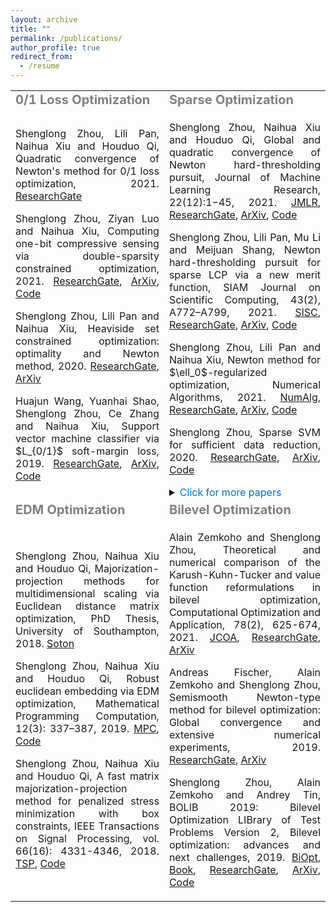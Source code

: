 ```yaml
---
layout: archive
title: ""
permalink: /publications/
author_profile: true
redirect_from:
  - /resume
---
```


<table align="center">
    <tr>
        <td align="left"><b style="font-size:20px"><span style="color:grey">0/1 Loss Optimization</span></b></td>
        <td align="left"><b style="font-size:20px"><span style="color:grey">Sparse Optimization</span></b></td>
    </tr>
    <tr>
        <td align="left">
            <p><div style="text-align:justify"> 
            Shenglong Zhou, Lili Pan, Naihua Xiu and Houduo Qi, Quadratic convergence of Newton's method for 0/1 loss optimization, 2021. 
            <a href="https://www.researchgate.net/publication/350442413">ResearchGate</a>
            </div></p> 
            <p><div style="text-align:justify"> 
            Shenglong Zhou, Ziyan Luo and Naihua Xiu, Computing one-bit compressive sensing via double-sparsity constrained optimization, 2021. 
            <a href="https://www.researchgate.net/publication/348371863">ResearchGate</a>,  
            <a href="https://arxiv.org/abs/2101.03599">ArXiv</a>, 
            <a href="https://github.com/ShenglongZhou/GPSP">Code</a>
            </div></p> 
            <p><div style="text-align:justify"> 
            Shenglong Zhou, Lili Pan and Naihua Xiu, Heaviside set constrained optimization: optimality and Newton method, 2020.
            <a href="https://www.researchgate.net/publication/343362652">ResearchGate</a>, 
            <a href="https://arxiv.org/abs/2007.15737">ArXiv</a>
            </div></p> 
            <p><div style="text-align:justify"> 
            Huajun Wang, Yuanhai Shao,  Shenglong Zhou, Ce Zhang and Naihua Xiu, Support vector machine classifier via $L_{0/1}$ soft-margin loss, 2019. 
            <a href="https://www.researchgate.net/publication/338717629">ResearchGate</a>,
            <a href="https://arxiv.org/abs/1912.07418">ArXiv</a>,
            <a href="https://github.com/Huajun-Wang/L01ADMM">Code</a>
            </div></p> 
        </td>
        <td align="left">
            <p><div style="text-align:justify"> 
            Shenglong Zhou, Naihua Xiu and Houduo Qi, Global and quadratic convergence of Newton hard-thresholding pursuit, 
            Journal of Machine Learning Research, 22(12):1−45, 2021. 
            <a href="https://jmlr.org/papers/v22/19-026.html">JMLR</a>, 
            <a href="https://www.researchgate.net/publication/330224407">ResearchGate</a>, 
            <a href="https://arxiv.org/abs/1901.02763">ArXiv</a>, 
            <a href="https://github.com/ShenglongZhou/NHTPver2">Code</a>
            </div></p>  
            <p><div style="text-align:justify"> 
            Shenglong Zhou, Lili Pan, Mu Li and Meijuan Shang, Newton hard-thresholding pursuit for sparse LCP via a new merit function, 
            SIAM Journal on Scientific Computing, 43(2), A772–A799, 2021.
            <a href="https://doi.org/10.1137/19M1301539">SISC</a>, 
            <a href="https://www.researchgate.net/publication/337948990">ResearchGate</a>, 
            <a href="https://arxiv.org/abs/2004.02244">ArXiv</a>,  
            <a href="https://github.com/ShenglongZhou/NHTPver2">Code</a>
            </div></p> 
            <p><div style="text-align:justify"> 
            Shenglong Zhou, Lili Pan and Naihua Xiu, Newton method  for $\ell_0$-regularized optimization, Numerical Algorithms, 2021.
            <a href="https://doi.org/10.1007/s11075-021-01085-x">NumAlg</a>, 
            <a href="https://www.researchgate.net/publication/340563338">ResearchGate</a>, 
            <a href="https://arxiv.org/abs/2004.05132">ArXiv</a>, 
            <a href="https://github.com/ShenglongZhou/NL0R">Code</a>
            </div></p> 
            <p><div style="text-align:justify"> 
             Shenglong Zhou, Sparse SVM for sufficient data reduction, 2020. 
            <a href="https://www.researchgate.net/publication/341883040">ResearchGate</a>, 
            <a href="https://arxiv.org/abs/2005.13771">ArXiv</a>,
            <a href="https://github.com/ShenglongZhou/NSSVM">Code</a>
            </div></p> 
            <details>
              <summary><span style="color:#0070C0"> Click for more papers </span></summary>
            <p><div style="text-align:justify"> 
            Xinrong Li, Naihua Xiu and  Shenglong Zhou, Matrix optimization over low-rank spectral sets: stationary points, local and global minimizers,
            Journal of Optimization Theory and Applications, 184, 895–930, 2019. 
            <a href="https://link.springer.com/article/10.1007%2Fs10957-019-01606-8">JOTA</a>,
            <a href="https://www.researchgate.net/publication/327581904">ResearchGate</a>
            </div></p> 
            <p><div style="text-align:justify"> 
            Rui Wang, Naihua Xiu and  Shenglong Zhou, Newton method for sparse logistic regression: quadratic convergence and extensive simulations, 2021.
            <a href="https://www.researchgate.net/publication/330224305">ResearchGate</a>,
            <a href="https://arxiv.org/abs/1901.02768">ArXiv</a>,
            <a href="https://github.com/ShenglongZhou/NSLR">Code</a>
            </div></p> 
            <p><div style="text-align:justify"> 
            Lili Pan,  Shenglong Zhou, Naihua Xiu and Houduo Qi, A convergent iterative hard thresholding for sparsity and nonnegativity constrained optimization, 
            Pacific Journal of Optimization, vol. 13(2): 325-353, 2017.
            <a href="http://www.yokohamapublishers.jp/online2/oppjo/vol13/p325.html">PJO</a>,
            <a href="https://www.researchgate.net/publication/299519906">ResearchGate</a>,
            <a href="https://arxiv.org/abs/1406.7178">ArXiv</a>,
            <a href="https://github.com/ShenglongZhou/IIHT">Code</a>
            </div></p> 
            <p><div style="text-align:justify"> 
            Lianjun Zhang, Lingchen Kong and  Shenglong Zhou, A smoothing iterative method for quantile regression with nonconvex $\ell_p$ Penalty, 
            Journal of Industrial and Management Optimization, vol. 13 (1): 93 - 112, 2017.
            <a href="https://aimsciences.org/article/doi/10.3934/jimo.2016006">JIMO</a>
            </div></p> 
            <p><div style="text-align:justify"> 
            Yanqing Liu, Guokai Liu, Xianchao Xiu and  Shenglong Zhou, The $L_1$-penalized quantile regression for traditional Chinese medicine syndrome manifestation, 
            Pacific Journal of Optimization, vol. 13(2): 279-300, 2017.
            <a href="http://www.yokohamapublishers.jp/online2/oppjo/vol13/p279.html">PJO</a>
            </div></p> 
            <p><div style="text-align:justify"> 
            Shenglong Zhou, Naihua Xiu, YingnanWang, Lingchen Kong and Houduo Qi, A Null-space-based weighted $\ell_1$ minimization approach to compressed sensing, 
            Information and Inference: A Journal of the IMA, vol. 5(1): 76-102, 2016. 
            <a href="https://academic.oup.com/imaiai/article/5/1/76/2357109">IMAIAI</a>,
            <a href="https://www.researchgate.net/publication/294109268">ResearchGate</a>,
            <a href="https://github.com/ShenglongZhou/MIRL1">Code</a>
            </div></p> 
            <p><div style="text-align:justify"> 
            Lili Pan, Naihua Xiu and  Shenglong Zhou, On Solutions of Sparsity Constrained Optimization, 
            Journal of the Operations Research Society of China, vol. 3(4): 421-439, 2015.
            <a href="https://link.springer.com/article/10.1007/s40305-015-0101-3">JORSC</a> 
            </div></p> 
            <p><div style="text-align:justify"> 
             Shenglong Zhou, Naihua Xiu, Ziyan Luo and Lingchen Kong, Sparse and low-rank covariance matrix estimation, 
            Journal of the Operations Research Society of China, vol. 3(2): 231-250, 2015. 
            <a href="https://link.springer.com/article/10.1007/s40305-014-0058-7">JORSC</a>,
            <a href="https://github.com/ShenglongZhou/ADMM">Code</a>
            </div></p> 
            <p><div style="text-align:justify"> 
            Meijuan Shang,  Shenglong Zhou and Naihua Xiu, Extragradient thresholding methods For sparse solutions of co-coercive NCPs, 
            Journal of Inequalities and Applications, vol. 34, 2015.
            <a href="https://journalofinequalitiesandapplications.springeropen.com/articles/10.1186/s13660-015-0551-5">JIA</a> 
            </div></p> 
            <p><div style="text-align:justify"> 
            Meijuan Shang, Chao Zhang, Dingtao Peng and  Shenglong Zhou, A half thresholding projection algorithm for sparse solutions of LCPs, 
            Optimization Letters, vol. 9(6): 1231-1245, 2015. 
            <a href="https://www.infona.pl/resource/bwmeta1.element.springer-doi-10_1007-S11590-014-0834-7">OPLE</a>,
            <a href="https://github.com/ShenglongZhou/HTPCP">Code</a>
            </div></p> 
            <p><div style="text-align:justify"> 
            Shenglong Zhou, Lingchen Kong and Naihua Xiu, New bounds for RIC in compressed sensing, 
            Journal of the Operations Research Society of China, vol. 1(2): 227-237, 2013.
            <a href="https://link.springer.com/article/10.1007/s40305-013-0013-z">JORSC</a>
            </div></p> 
            </details>   
        </td>
    </tr>
    <tr>
        <td align="left"><b style="font-size:20px"><span style="color:grey">EDM Optimization</span></b></td>
        <td align="left"><b style="font-size:20px"><span style="color:grey">Bilevel Optimization</span></b></td>
    </tr>
    <tr>
        <td align="left">
            <p><div style="text-align:justify"> 
            Shenglong Zhou, Naihua Xiu and Houduo Qi, Majorization-projection methods for multidimensional scaling via Euclidean distance matrix optimization, 
            PhD Thesis, University of Southampton, 2018. 
            <a href="https://eprints.soton.ac.uk/429739/">Soton</a>
            </div></p> 
            <p><div style="text-align:justify"> 
            Shenglong Zhou, Naihua Xiu and Houduo Qi, Robust euclidean embedding via EDM optimization,
            Mathematical Programming Computation, 12(3): 337–387, 2019.
            <a href="https://link.springer.com/article/10.1007/s12532-019-00168-0">MPC</a>,
            <a href="https://github.com/ShenglongZhou/PREEEDM">Code</a>
            </div></p> 
            <p><div style="text-align:justify"> 
            Shenglong Zhou, Naihua Xiu and Houduo Qi, A fast matrix majorization-projection method for penalized stress minimization with box constraints,
            IEEE Transactions on Signal Processing, vol. 66(16): 4331-4346, 2018. 
            <a href="https://ieeexplore.ieee.org/document/8399531">TSP</a>,
            <a href="https://github.com/ShenglongZhou/SQREDM">Code</a>
            </div></p> 
        </td>
        <td align="left">
             <p><div style="text-align:justify"> 
            Alain Zemkoho and  Shenglong Zhou, Theoretical and numerical comparison of the Karush-Kuhn-Tucker and value function reformulations in bilevel optimization, 
            Computational Optimization and Application, 78(2), 625-674, 2021.
            <a href="https://doi.org/10.1007/s10589-020-00250-7">JCOA</a>,
            <a href="https://www.researchgate.net/publication/340769764">ResearchGate</a>,
            <a href="https://arxiv.org/abs/2004.10830">ArXiv</a>
            </div></p> 
            <p><div style="text-align:justify"> 
            Andreas Fischer, Alain Zemkoho and Shenglong Zhou, Semismooth Newton-type method for bilevel optimization: Global convergence and extensive numerical experiments, 2019. 
            <a href="https://www.researchgate.net/publication/337943979">ResearchGate</a>,
            <a href="https://arxiv.org/abs/1912.07079">ArXiv</a>
            </div></p> 
            <p><div style="text-align:justify"> 
            Shenglong Zhou, Alain Zemkoho and Andrey Tin, BOLIB 2019: Bilevel Optimization LIBrary of Test Problems Version 2, 
            Bilevel optimization: advances and next challenges, 2019. 
            <a href="https://biopt.github.io/files/Paper.pdf">BiOpt</a>,
            <a href="https://www.springer.com/gp/book/9783030521189">Book</a>, 
            <a href="https://www.researchgate.net/publication/338375731">ResearchGate</a>,
            <a href="https://arxiv.org/abs/1812.00230">ArXiv</a>,
            <a href="https://biopt.github.io/bolib/">Code</a>   
            </div></p> 
        </td>
    </tr>
</table>
 

